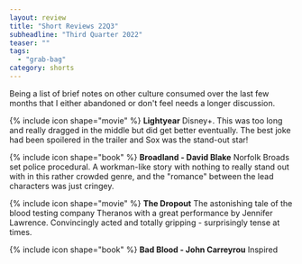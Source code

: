 ```yaml
---
layout: review
title: "Short Reviews 22Q3"
subheadline: "Third Quarter 2022"
teaser: ""
tags:
  - "grab-bag"
category: shorts
---
```


Being a list of brief notes on other culture consumed over the last few months that I either abandoned or don't feel needs a longer discussion.

{% include icon shape="movie" %} **Lightyear** Disney+. This was too long and really dragged in the middle but
did get better eventually. The best joke had been spoilered in the trailer and Sox was the stand-out star!

{% include icon shape="book" %} **Broadland - David Blake** Norfolk Broads set police procedural. A workman-like story
with nothing to really stand out with in this rather crowded genre, and the "romance" between the lead characters
was just cringey.

{% include icon shape="movie" %} **The Dropout** The astonishing tale of the blood testing company Theranos with a
great performance by Jennifer Lawrence. Convincingly acted and totally gripping - surprisingly tense at times.

{% include icon shape="book" %} **Bad Blood - John Carreyrou** Inspired
